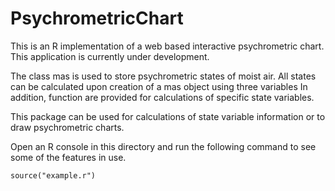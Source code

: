 # PsychrometricChart

This is an R implementation of a web based interactive psychrometric chart. 
This application is currently under development. 

The class mas is used to store psychrometric states of moist air. All states 
can be calculated upon creation of a mas object using three variables
In addition, function are provided for calculations of specific state 
variables.

This package can be used for calculations of state variable information 
or to draw psychrometric charts.

Open an R console in this directory and run the following command to see some
of the features in use.

    source("example.r")

